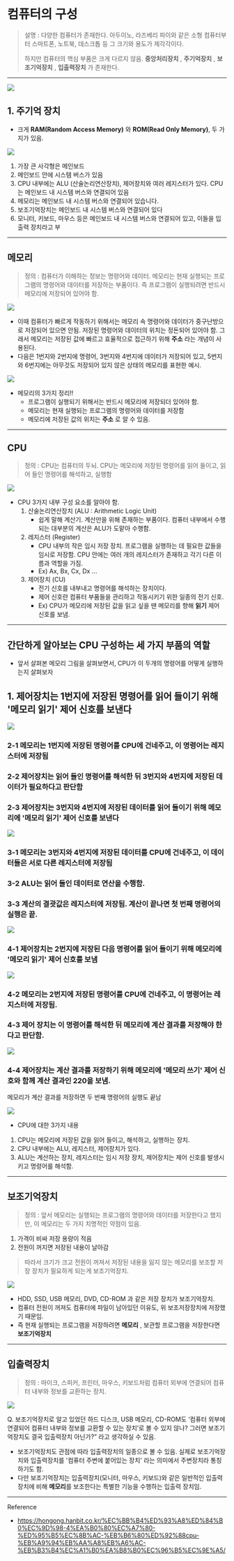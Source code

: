 # 컴퓨터의 구성
> 설명 : 다양한 컴퓨터가 존재한다. 아두이노, 라즈베리 파이와 같은 소형 컴퓨터부터 스마트폰, 노트북, 데스크톱 등
그 크기와 용도가 제각각이다. 
> 
> 하지만 컴퓨터의 핵심 부품은 크게 다르지 않음. **중앙처리장치** , **주기억장치** , **보조기억장치** , **입출력장치** 가 존재한다.

---

![](https://hongong.hanbit.co.kr/wp-content/uploads/2022/09/%EC%BB%B4%ED%93%A8%ED%84%B0-%EB%B6%80%ED%92%88.png)

## 1. 주기억 장치
 - 크게 **RAM(Random Access Memory)** 와 **ROM(Read Only Memory)**, 두 가지가 있음.

![](https://hongong.hanbit.co.kr/wp-content/uploads/2022/09/%EC%BB%B4%ED%93%A8%ED%84%B0%EC%9D%98-%EA%B5%AC%EC%A1%B0.png)

1. 가장 큰 사각형은 메인보드
2. 메인보드 안에 시스템 버스가 있음
3. CPU 내부에는 ALU (산술논리연산장치), 제어장치와 여러 레지스터가 있다. CPU는 메인보드 내 시스템 버스와 연결되어 있음
4. 메모리는 메인보드 내 시스템 버스와 연결되어 있습니다.
5. 보조기억장치는 메인보드 내 시스템 버스와 연결되어 있다
6. 모니터, 키보드, 마우스 등은 메인보드 내 시스템 버스와 연결되어 있고, 이들을 입출력 장치라고 부

---

## 메모리

> 정의 : 컴퓨터가 이해하는 정보는 명령어와 데이터. 메모리는 현재 실행되는 프로그램의 명령어와 데이터를 저장하는
> 부품이다. 즉 프로그램이 실행되려면 반드시 메모리에 저장되어 있어야 함.

![](https://hongong.hanbit.co.kr/wp-content/uploads/2022/09/%EC%BB%B4%ED%93%A8%ED%84%B0-%EA%B5%AC%EC%A1%B0_%EB%A9%94%EB%AA%A8%EB%A6%AC.png)

- 이때 컴퓨터가 빠르게 작동하기 위해서는 메모리 속 명령어와 데이터가 중구난방으로 저장되어 있으면 안됨.
저장된 명령어와 데이터의 위치는 정돈되어 있어야 함. 그래서 메모리는 저장된 값에 빠르고 효율적으로 접근하기 위해 **주소** 라는 개념이 사용된다.
- 다음은 1번지와 2번지에 명령어, 3번지와 4번지에 데이터가 저장되어 있고, 5번지와 6번지에는 아무것도 저장되어 있지 않은 상태의 메모리를 표현한 예시.

![](https://hongong.hanbit.co.kr/wp-content/uploads/2022/09/%EB%A9%94%EB%AA%A8%EB%A6%AC_%EB%8D%B0%EC%9D%B4%ED%84%B0-%EC%A0%80%EC%9E%A5.png)

- 메모리의 3가지 정리!!
  - 프로그램이 실행되기 위해서는 반드시 메모리에 저장되더 있어야 함.
  - 메모리는 현재 실행되는 프로그램의 명령어와 데이터를 저장함
  - 메모리에 저장된 값의 위치는 **주소** 로 알 수 있음.

---

## CPU

> 정의 : CPU는 컴퓨터의 두뇌. CPU는 메모리에 저장된 명령어를 읽어 들이고, 읽어 들인 명령어를 해석하고, 실행함

![](https://hongong.hanbit.co.kr/wp-content/uploads/2022/09/%EC%BB%B4%ED%93%A8%ED%84%B0-%EA%B5%AC%EC%A1%B0_CPU.png)

- CPU 3가지 내부 구성 요소를 알아야 함.
  1. 산술논리연산장치 (ALU : Arithmetic Logic Unit)
     - 쉽게 말해 계산기. 계산만을 위해 존재하는 부품이다. 컴퓨터 내부에서 수행되는 대부분의 계산은 ALU가 도맡아 수행함.
  2. 레지스터 (Register)
     - CPU 내부의 작은 임시 저장 장치. 프로그램을 실행하는 데 필요한 값들을 임시로 저장함. CPU 안에는 여러 개의 레지스터가 존재하고 각기 다른 이름과 역할을 가짐.
     - Ex) Ax, Bx, Cx, Dx ...
  3. 제어장치 (CU)
     - 전기 신호를 내부내고 명령어를 해석하는 장치이다.
     - 제어 신호란 컴퓨터 부품들을 관리하고 작동시키기 위한 일종의 전기 신호.
     - Ex) CPU가 메모리에 저장된 값을 읽고 싶을 땐 메모리를 향해 **읽기** 제어 신호를 보냄.

---

## 간단하게 알아보는 CPU 구성하는 세 가지 부품의 역할
- 앞서 살펴본 메모리 그림을 살펴보면서, CPU가 이 두개의 명령어를 어떻게 실행하는지 살펴보자

## 1. 제어장치는 1번지에 저장된 명령어를 읽어 들이기 위해  **'메모리 읽기'** 제어 신호를 보낸다

![](https://hongong.hanbit.co.kr/wp-content/uploads/2022/09/%EB%A9%94%EB%AA%A8%EB%A6%AC-%EC%9D%BD%EA%B8%B0-%EC%A0%9C%EC%96%B4-%EC%8B%A0%ED%98%B8.png)

### 2-1 메모리는 1번지에 저장된 명령어를 CPU에 건네주고, 이 명령어는 레지스터에 저장됨
### 2-2 제어장치는 읽어 들인 명령어를 해석한 뒤 3번지와 4번지에 저장된 데이터가 필요하다고 판단함
### 2-3 제어장치는 3번지와 4번지에 저장된 데이터를 읽어 들이기 위해 메모리에 '메모리 읽기' 제어 신호를 보낸다

![](https://hongong.hanbit.co.kr/wp-content/uploads/2022/09/%EB%A9%94%EB%AA%A8%EB%A6%AC-%EC%9D%BD%EA%B8%B0-%EC%A0%9C%EC%96%B4-%EC%8B%A0%ED%98%B8-2-1.png)

### 3-1 메모리는 3번지와 4번지에 저장된 데이터를 CPU에 건네주고, 이 데이터들은 서로 다른 레지스터에 저장됨
### 3-2 ALU는 읽어 들인 데이터로 연산을 수행함. 
### 3-3 계산의 결괏값은 레지스터에 저장됨. 계산이 끝나면 첫 번째 명령어의 실행은 끝.

![](https://hongong.hanbit.co.kr/wp-content/uploads/2022/09/%EB%A9%94%EB%AA%A8%EB%A6%AC-%EC%9D%BD%EA%B8%B0-%EC%A0%9C%EC%96%B4-%EC%8B%A0%ED%98%B8-3.png)

### 4-1 제어장치는 2번지에 저장된 다음 명령어를 읽어 들이기 위해 메모리에 '메모리 읽기' 제어 신호를 보냄

![](https://hongong.hanbit.co.kr/wp-content/uploads/2022/09/%EB%A9%94%EB%AA%A8%EB%A6%AC-%EC%9D%BD%EA%B8%B0-%EC%A0%9C%EC%96%B4-%EC%8B%A0%ED%98%B8-4.png)

### 4-2 메모리는 2번지에 저장된 명령어를 CPU에 건네주고, 이 명령어는 레지스터에 저장됨.
### 4-3 제어 장치는 이 명령어를 해석한 뒤 메모리에 계산 결과를 저장해야 한다고 판단함.

![](https://hongong.hanbit.co.kr/wp-content/uploads/2022/09/%EB%A9%94%EB%AA%A8%EB%A6%AC-%EC%9D%BD%EA%B8%B0-%EC%A0%9C%EC%96%B4-%EC%8B%A0%ED%98%B8-5.png)

### 4-4 제어장치는 계산 결과를 저장하기 위해 메모리에 '메모리 쓰기' 제어 신호와 함께 계산 결과인 220을 보냄.
메모리가 계산 결과를 저장하면 두 번째 명령어의 실행도 끝남

![](https://hongong.hanbit.co.kr/wp-content/uploads/2022/09/%EB%A9%94%EB%AA%A8%EB%A6%AC-%EC%93%B0%EA%B8%B0-%EC%A0%9C%EC%96%B4-%EC%8B%A0%ED%98%B8.png)

- CPU에 대한 3가지 내용
 1. CPU는 메모리에 저장된 값을 읽어 들이고, 해석하고, 실행하는 장치.
 2. CPU 내부에는 ALU, 레지스터, 제어장치가 있다.
 3. ALU는 계산하는 장치, 레지스터는 임시 저장 장치, 제어장치는 제어 신호를 발생시키고 명령어를 해석함.

---

## 보조기억장치

> 정의 : 앞서 메모리는 실행되는 프로그램의 명령어와 데이터를 저장한다고 했지만, 이 메모리는 두 가지 치명적인 약점이 있음.
1. 가격이 비싸 저장 용량이 적음
2. 전원이 꺼지면 저장된 내용이 날아감
> 따라서 크기가 크고 전원이 꺼져서 저장된 내용을 잃지 않는 메모리를 보조할 저장 장치가 필요하게 되는게 보조기억장치.

![](https://hongong.hanbit.co.kr/wp-content/uploads/2022/09/%EC%BB%B4%ED%93%A8%ED%84%B0-%EA%B5%AC%EC%A1%B0_%EB%B3%B4%EC%A1%B0%EA%B8%B0%EC%96%B5%EC%9E%A5%EC%B9%98.png)

- HDD, SSD, USB 메모리, DVD, CD-ROM 과 같은 저장 장치가 보조기억장치.
- 컴퓨터 전원이 꺼져도 컴퓨터에 파일이 남아있던 이유도, 위 보조저장장치에 저장했기 때문임.
- 즉 현재 실행되는 프로그램을 저장하려면 **메모리** , 보관할 프로그램을 저장한다면 **보조기억장치** 

---

## 입출력장치

> 정의 : 마이크, 스피커, 프린터, 마우스, 키보드처럼 컴퓨터 외부에 연결되어 컴퓨터 내부와 정보를 교환하는 장치.

![](https://hongong.hanbit.co.kr/wp-content/uploads/2022/09/%EC%BB%B4%ED%93%A8%ED%84%B0-%EA%B5%AC%EC%A1%B0_%EC%9E%85%EC%B6%9C%EB%A0%A5%EC%9E%A5%EC%B9%98.png)

Q. 보조기억장치로 알고 있었던 하드 디스크, USB 메모리, CD-ROM도 ‘컴퓨터 외부에 연결되어 컴퓨터 내부와 정보를 교환할 수 있는 장치’로 볼 수 있지 않나? 그러면 보조기억장치도 결국 입출력장치 아닌가?” 라고 생각하실 수 있음.

- 보조기억장치도 관점에 따라 입출력장치의 일종으로 볼 수 있음. 실제로 보조기억장치와 입출력장치를 '컴퓨터 주변에 붙어있는 장치' 라는 의미에서 주변장치라 통칭하기도 함.
- 다만 보조기억장치는 입출력장치(모니터, 마우스, 키보드)와 같은 일반적인 입출력장치에 비해 **메모리**를 보조한다는 특별한 기능을 수행하는 입출력 장치임.

---



Reference
- https://hongong.hanbit.co.kr/%EC%BB%B4%ED%93%A8%ED%84%B0%EC%9D%98-4%EA%B0%80%EC%A7%80-%ED%95%B5%EC%8B%AC-%EB%B6%80%ED%92%88cpu-%EB%A9%94%EB%AA%A8%EB%A6%AC-%EB%B3%B4%EC%A1%B0%EA%B8%B0%EC%96%B5%EC%9E%A5/